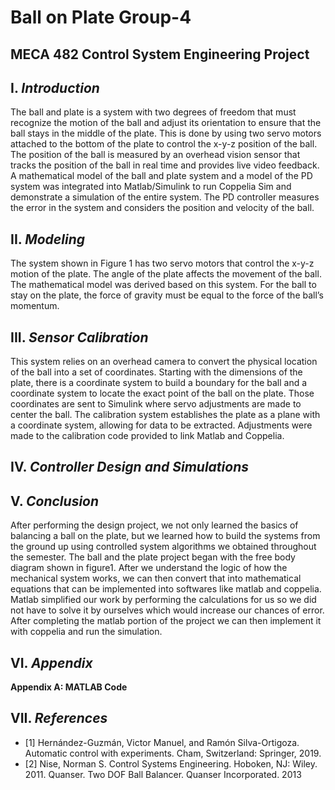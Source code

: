 # **Ball on Plate Group-4**
MECA 482 Control System Engineering Project
---
## **I.** *Introduction*
The ball and plate is a system with two degrees of freedom that must recognize the motion of the ball and adjust its orientation to ensure that the ball stays in the middle of the plate. This is done by using two servo motors attached to the bottom of the plate to control the x-y-z position of the ball. The position of the ball is measured by an overhead vision sensor that tracks the position of the ball in real time and provides live video feedback. A mathematical model of the ball and plate system and a model of the PD system was integrated into Matlab/Simulink to run Coppelia Sim and demonstrate a simulation of the entire system. The PD controller measures the error in the system and considers the position and velocity of the ball.

## **II.** *Modeling*
The system shown in Figure 1 has two servo motors that control the x-y-z motion of the
plate. The angle of the plate affects the movement of the ball. The mathematical model was derived based on this system. For the ball to stay on the plate, the force of gravity must be equal to the force of the ball’s momentum.

## **III.** *Sensor Calibration*
This system relies on an overhead camera to convert the physical location of the ball into a set of coordinates. Starting with the dimensions of the plate, there is a coordinate system to build a boundary for the ball and a coordinate system to locate the exact point of the ball on the plate. Those coordinates are sent to Simulink where servo adjustments are made to center the ball. The calibration system establishes the plate as a plane with a coordinate system, allowing for data to be extracted. Adjustments were made to the calibration code provided to link Matlab and Coppelia. 

## **IV.** *Controller Design and Simulations*

## **V.** *Conclusion*
After performing the design project, we not only learned the basics of balancing a ball on the  plate, but we learned how to build the  systems from the ground up using controlled system algorithms we obtained throughout the semester.  The ball and the plate project      began with the free body diagram shown in figure1. After we understand the logic of how the mechanical system works, we can then        convert that into mathematical equations that can be implemented into softwares like matlab and coppelia. Matlab simplified our work    by performing the calculations for us so we did not have to solve it by ourselves which would increase our chances of error. After      completing the matlab portion of the project we can then implement it with coppelia and run the simulation.

## **VI.** *Appendix*
**Appendix A: MATLAB Code**

## **VII.** *References*
- [1] Hernández-Guzmán, Victor Manuel, and Ramón Silva-Ortigoza. Automatic control with
experiments. Cham, Switzerland: Springer, 2019.
- [2] Nise, Norman S. Control Systems Engineering. Hoboken, NJ: Wiley. 2011.
Quanser. Two DOF Ball Balancer. Quanser Incorporated. 2013
